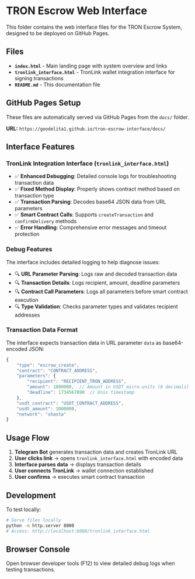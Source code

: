 # TRON Escrow Web Interface

This folder contains the web interface files for the TRON Escrow System, designed to be deployed on GitHub Pages.

## Files

- **`index.html`** - Main landing page with system overview and links
- **`tronlink_interface.html`** - TronLink wallet integration interface for signing transactions
- **`README.md`** - This documentation file

## GitHub Pages Setup

These files are automatically served via GitHub Pages from the `docs/` folder.

**URL:** `https://goodelita1.github.io/tron-escrow-interface/docs/`

## Interface Features

### TronLink Integration Interface (`tronlink_interface.html`)

- ✅ **Enhanced Debugging**: Detailed console logs for troubleshooting transaction data
- ✅ **Fixed Method Display**: Properly shows contract method based on transaction type
- ✅ **Transaction Parsing**: Decodes base64 JSON data from URL parameters
- ✅ **Smart Contract Calls**: Supports `createTransaction` and `confirmDelivery` methods
- ✅ **Error Handling**: Comprehensive error messages and timeout protection

### Debug Features

The interface includes detailed logging to help diagnose issues:

- 🔍 **URL Parameter Parsing**: Logs raw and decoded transaction data
- 🔍 **Transaction Details**: Logs recipient, amount, deadline parameters
- 🔍 **Contract Call Parameters**: Logs all parameters before smart contract execution
- 🔍 **Type Validation**: Checks parameter types and validates recipient addresses

### Transaction Data Format

The interface expects transaction data in URL parameter `data` as base64-encoded JSON:

```javascript
{
    "type": "escrow_create",
    "contract": "CONTRACT_ADDRESS",
    "parameters": {
        "recipient": "RECIPIENT_TRON_ADDRESS",
        "amount": 1000000,  // Amount in USDT micro-units (6 decimals)
        "deadline": 1734567890  // Unix timestamp
    },
    "usdt_contract": "USDT_CONTRACT_ADDRESS",
    "usdt_amount": 1000000,
    "network": "shasta"
}
```

## Usage Flow

1. **Telegram Bot** generates transaction data and creates TronLink URL
2. **User clicks link** → opens `tronlink_interface.html` with encoded data
3. **Interface parses data** → displays transaction details
4. **User connects TronLink** → wallet connection established
5. **User confirms** → executes smart contract transaction

## Development

To test locally:

```bash
# Serve files locally
python -m http.server 8000
# Access: http://localhost:8000/tronlink_interface.html
```

## Browser Console

Open browser developer tools (F12) to view detailed debug logs when testing transactions.